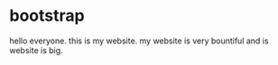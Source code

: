 # bootstrap
hello everyone. this is my website. my website is very bountiful and is website is big.
